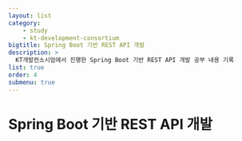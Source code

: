 ```yaml
---
layout: list
category: 
    - study
    - kt-development-consortium
bigtitle: Spring Boot 기반 REST API 개발
description: >
  KT개발컨소시엄에서 진행한 Spring Boot 기반 REST API 개발 공부 내용 기록
list: true
order: 4
submenu: true
---
```

# Spring Boot 기반 REST API 개발



